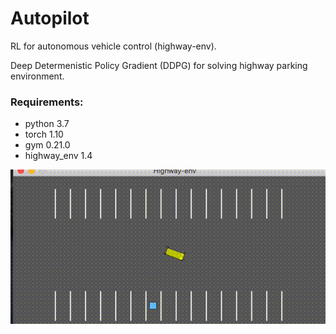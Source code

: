 # Autopilot
RL for autonomous vehicle control (highway-env).

Deep Determenistic Policy Gradient (DDPG) for solving highway parking environment.

### Requirements:
* python 3.7
* torch 1.10
* gym 0.21.0
* highway_env 1.4

![car](car.gif "RL agent")


